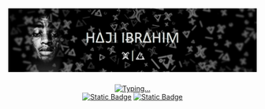 <!-- Personal profile banner-->
<h1 align="center">
    <img src=".github/hajisml_gh_banner2.png" alt="Profile banner"/>
</h1>

<!-- Typing svg presentation-->
<div align="center">
    <a href="https://git.io/typing-svg">
        <img src="https://readme-typing-svg.demolab.com?font=MartianDegree&size=25&duration=4000&pause=1000&color=F5F5F5&center=true&vCenter=true&random=false&width=410&lines=We+Are+Not+The+Same+👾+Im+A+martian;-+lil+Wayne+-" alt="Typing..." />
    </a>
</div>
<div align="center" >
    <a href="https://linkedin.com/in/hajisml"><img alt="Static Badge" src="https://img.shields.io/badge/LinkedIn-0077B5?style=for-the-badge&logo=linkedin&logoColor=white"></a>
    <a href="https://t.me/hajisml"><img alt="Static Badge" src="https://img.shields.io/badge/hajisml-white?style=for-the-badge&logo=telegram&logoColor=blue"></a>
</div><br>

